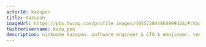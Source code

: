 ```yaml
---
actorId: kazupon
title: Kazupon
imageUrl: https://pbs.twimg.com/profile_images/495572844864999424/PcVaqUeq_400x400.png
twitterUsername: kazu_pon
description: nickname kazupon. software engineer & CTO & emojineer. vue.js core team member. vuejs-jp users group organizer. storybook vue supporting member. 😺
---
```


